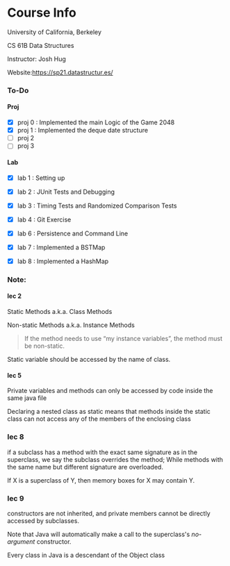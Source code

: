 # Course Info
University of California, Berkeley

CS 61B Data Structures

Instructor: Josh Hug

Website:https://sp21.datastructur.es/

### To-Do
#### Proj
- [x] proj 0 : Implemented the main Logic of the Game 2048
- [x] proj 1 : Implemented the deque date structure
- [ ] proj 2
- [ ] proj 3

#### Lab 
- [x] lab 1 : Setting up
- [x] lab 2 : JUnit Tests and Debugging
- [x] lab 3 : Timing Tests and Randomized Comparison Tests
- [x] lab 4 : Git Exercise
- [x] lab 6 : Persistence and Command Line
- [x] lab 7 : Implemented a BSTMap
- [x] lab 8 : Implemented a HashMap



### Note:

#### lec 2

Static Methods a.k.a. Class Methods

Non-static Methods a.k.a. Instance Methods

> If the method needs to use “my instance variables”, the method must be non-static.

Static variable should be accessed by the name of class.

#### lec 5  

Private variables and methods can only be accessed by code inside the same java file

Declaring a nested class as static means that methods inside the static class can not
access any of the members of 
the enclosing class

### lec 8 
if a subclass has a method with the exact same signature
as in the superclass, we say the subclass overrides the method;
While methods with the same name but different signature are overloaded.

If X is a superclass of Y, then memory boxes for X may contain Y.

### lec 9

constructors are not inherited, 
and private members cannot be directly accessed by subclasses.

Note that Java will automatically make a call to the 
superclass's *no-argument* constructor.

Every class in Java is a descendant of the Object class
